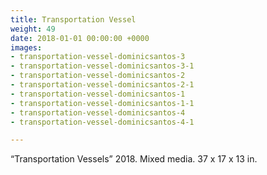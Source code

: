 ```yaml
---
title: Transportation Vessel
weight: 49
date: 2018-01-01 00:00:00 +0000
images:
- transportation-vessel-dominicsantos-3
- transportation-vessel-dominicsantos-3-1
- transportation-vessel-dominicsantos-2
- transportation-vessel-dominicsantos-2-1
- transportation-vessel-dominicsantos-1
- transportation-vessel-dominicsantos-1-1
- transportation-vessel-dominicsantos-4
- transportation-vessel-dominicsantos-4-1

---
```

“Transportation Vessels” 2018. Mixed media. 37 x 17 x 13 in.